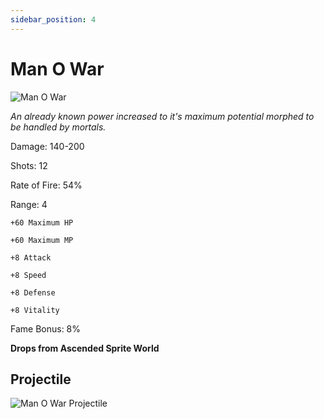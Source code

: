 ```yaml
---
sidebar_position: 4
---
```


# Man O War

![Man O War](https://vwiki.valorserver.com/api/item/picture/man%20o%20war)

<i>An already known power increased to it's maximum potential morphed to be handled by mortals.</i>

Damage: 140-200

Shots: 12

Rate of Fire: 54%

Range: 4

    +60 Maximum HP
    
    +60 Maximum MP
    
    +8 Attack
    
    +8 Speed
    
    +8 Defense
    
    +8 Vitality

Fame Bonus: 8%

**Drops from Ascended Sprite World**

## Projectile

![Man O War Projectile](https://cdn.discordapp.com/attachments/953134990428868629/953300313220190238/manowar.gif)
